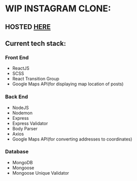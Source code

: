 # WIP INSTAGRAM CLONE:

## HOSTED [HERE](https://insta-sham.netlify.app/)

## Current tech stack:

### Front End

- ReactJS
- SCSS
- React Transition Group
- Google Maps API(for displaying map location of posts)

### Back End

- NodeJS
- Nodemon
- Express
- Express Validator
- Body Parser
- Axios
- Google Maps API(for converting addresses to coordinates)

### Database

- MongoDB
- Mongoose
- Mongoose Unique Validator
